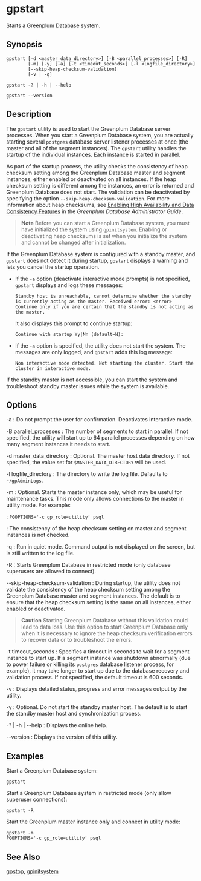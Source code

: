 # gpstart 

Starts a Greenplum Database system.

## <a id="section2"></a>Synopsis 

```
gpstart [-d <master_data_directory>] [-B <parallel_processes>] [-R]
        [-m] [-y] [-a] [-t <timeout_seconds>] [-l <logfile_directory>] 
        [--skip-heap-checksum-validation]
        [-v | -q]

gpstart -? | -h | --help 

gpstart --version
```

## <a id="section3"></a>Description 

The `gpstart` utility is used to start the Greenplum Database server processes. When you start a Greenplum Database system, you are actually starting several `postgres` database server listener processes at once \(the master and all of the segment instances\). The `gpstart` utility handles the startup of the individual instances. Each instance is started in parallel.

As part of the startup process, the utility checks the consistency of heap checksum setting among the Greenplum Database master and segment instances, either enabled or deactivated on all instances. If the heap checksum setting is different among the instances, an error is returned and Greenplum Database does not start. The validation can be deactivated by specifying the option `--skip-heap-checksum-validation`. For more information about heap checksums, see [Enabling High Availability and Data Consistency Features](../../admin_guide/highavail/topics/g-enabling-high-availability-features.html) in the *Greenplum Database Administrator Guide*.

> **Note** Before you can start a Greenplum Database system, you must have initialized the system using `gpinitsystem`. Enabling or deactivating heap checksums is set when you initialize the system and cannot be changed after initialization.

If the Greenplum Database system is configured with a standby master, and `gpstart` does not detect it during startup, `gpstart` displays a warning and lets you cancel the startup operation.

-   If the `-a` option \(deactivate interactive mode prompts\) is not specified, `gpstart` displays and logs these messages:

    ```
    Standby host is unreachable, cannot determine whether the standby is currently acting as the master. Received error: <error>
    Continue only if you are certain that the standby is not acting as the master.
    ```

    It also displays this prompt to continue startup:

    ```
    Continue with startup Yy|Nn (default=N):
    ```

-   If the `-a` option is specified, the utility does not start the system. The messages are only logged, and `gpstart` adds this log message:

    ```
    Non interactive mode detected. Not starting the cluster. Start the cluster in interactive mode.
    ```


If the standby master is not accessible, you can start the system and troubleshoot standby master issues while the system is available.

## <a id="section4"></a>Options 

-a
:   Do not prompt the user for confirmation. Deactivates interactive mode.

-B parallel\_processes
:   The number of segments to start in parallel. If not specified, the utility will start up to 64 parallel processes depending on how many segment instances it needs to start.

-d master\_data\_directory
:   Optional. The master host data directory. If not specified, the value set for `$MASTER_DATA_DIRECTORY` will be used.

-l logfile\_directory
:   The directory to write the log file. Defaults to `~/gpAdminLogs`.

-m
:   Optional. Starts the master instance only, which may be useful for maintenance tasks. This mode only allows connections to the master in utility mode. For example:

:   `PGOPTIONS='-c gp_role=utility' psql`

:   The consistency of the heap checksum setting on master and segment instances is not checked.

-q
:   Run in quiet mode. Command output is not displayed on the screen, but is still written to the log file.

-R
:   Starts Greenplum Database in restricted mode \(only database superusers are allowed to connect\).

--skip-heap-checksum-validation
:   During startup, the utility does not validate the consistency of the heap checksum setting among the Greenplum Database master and segment instances. The default is to ensure that the heap checksum setting is the same on all instances, either enabled or deactivated.

> **Caution** Starting Greenplum Database without this validation could lead to data loss. Use this option to start Greenplum Database only when it is necessary to ignore the heap checksum verification errors to recover data or to troubleshoot the errors.

-t timeout\_seconds
:   Specifies a timeout in seconds to wait for a segment instance to start up. If a segment instance was shutdown abnormally \(due to power failure or killing its `postgres` database listener process, for example\), it may take longer to start up due to the database recovery and validation process. If not specified, the default timeout is 600 seconds.

-v
:   Displays detailed status, progress and error messages output by the utility.

-y
:   Optional. Do not start the standby master host. The default is to start the standby master host and synchronization process.

-? \| -h \| --help
:   Displays the online help.

--version
:   Displays the version of this utility.

## <a id="section5"></a>Examples 

Start a Greenplum Database system:

```
gpstart
```

Start a Greenplum Database system in restricted mode \(only allow superuser connections\):

```
gpstart -R
```

Start the Greenplum master instance only and connect in utility mode:

```
gpstart -m 
PGOPTIONS='-c gp_role=utility' psql
```

## <a id="section6"></a>See Also 

[gpstop](gpstop.html), [gpinitsystem](gpinitsystem.html)

